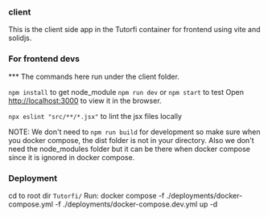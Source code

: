 ### client
This is the client side app in the Tutorfi container for frontend using vite and solidjs.

### For frontend devs
*** The commands here run under the client folder.

`npm install` to get node_module
`npm run dev` or `npm start` to test
Open [http://localhost:3000](http://localhost:3000) to view it in the browser.

`npx eslint "src/**/*.jsx"` to lint the jsx files locally

NOTE:
We don't need to `npm run build` for development so make sure when you docker compose, the dist folder is not in your directory.
Also we don't need the node_modules folder but it can be there when docker compose since it is ignored in docker compose.

### Deployment
cd to root dir `Tutorfi/`
Run: 
docker compose -f ./deployments/docker-compose.yml -f ./deployments/docker-compose.dev.yml up -d